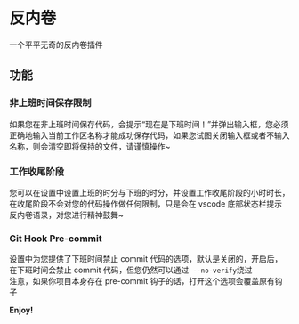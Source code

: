 # 反内卷

一个平平无奇的反内卷插件

## 功能

### 非上班时间保存限制

如果您在非上班时间保存代码，会提示“现在是下班时间！”并弹出输入框，您必须正确地输入当前工作区名称才能成功保存代码，如果您试图关闭输入框或者不输入名称，则会清空即将保持的文件，请谨慎操作~

### 工作收尾阶段

您可以在设置中设置上班的时分与下班的时分，并设置工作收尾阶段的小时时长，在收尾阶段不会对您的代码操作做任何限制，只是会在 vscode 底部状态栏提示反内卷语录，对您进行精神鼓舞~

### Git Hook Pre-commit

设置中为您提供了下班时间禁止 commit 代码的选项，默认是关闭的，开启后，在下班时间会禁止 commit 代码，但您仍然可以通过` --no-verify`绕过<br />
注意，如果你项目本身存在 pre-commit 钩子的话，打开这个选项会覆盖原有钩子

**Enjoy!**
